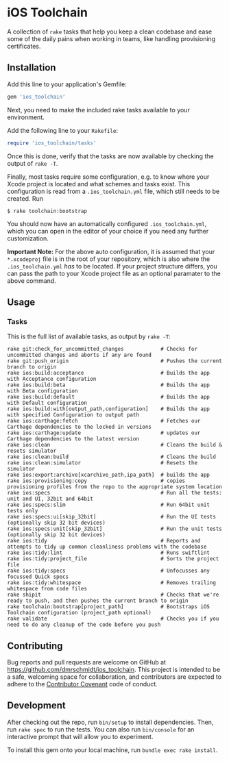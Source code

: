 # iOS Toolchain

A collection of `rake` tasks that help you keep a clean codebase and ease some of the daily pains when working in teams, like handling provisioning certificates.

## Installation

Add this line to your application's Gemfile:

```ruby
gem 'ios_toolchain'
```

Next, you need to make the included rake tasks available to your environment. 

Add the following line to your `Rakefile`:

```ruby
require 'ios_toolchain/tasks'
```

Once this is done, verify that the tasks are now available by checking the output of `rake -T`.

Finally, most tasks require some configuration, e.g. to know where your Xcode project is located and what schemes and tasks exist. This configuration is read from a `.ios_toolchain.yml` file, which still needs to be created. Run

```shell
$ rake toolchain:bootstrap
```

You should now have an automatically configured `.ios_toolchain.yml`, which you can open in the editor of your choice if you need any further customization.

**Important Note:** For the above auto configuration, it is assumed that your `*.xcodeproj` file is in the root of your repository, which is also where the `.ios_toolchain.yml` *has* to be located. If your project structure differs, you can pass the path to your Xcode project file as an optional paramater to the above command.

## Usage

### Tasks
This is the full list of available tasks, as output by `rake -T`:

    rake git:check_for_uncommitted_changes            # Checks for uncommitted changes and aborts if any are found
    rake git:push_origin                              # Pushes the current branch to origin
    rake ios:build:acceptance                         # Builds the app with Acceptance configuration
    rake ios:build:beta                               # Builds the app with Beta configuration
    rake ios:build:default                            # Builds the app with Default configuration
    rake ios:build:with[output_path,configuration]    # Builds the app with specified Configuration to output path
    rake ios:carthage:fetch                           # Fetches our Carthage dependencies to the locked in versions
    rake ios:carthage:update                          # updates our Carthage dependencies to the latest version
    rake ios:clean                                    # Cleans the build & resets simulator
    rake ios:clean:build                              # Cleans the build
    rake ios:clean:simulator                          # Resets the simulator
    rake ios:export:archive[xcarchive_path,ipa_path]  # builds the app
    rake ios:provisioning:copy                        # copies provisioning profiles from the repo to the appropriate system location
    rake ios:specs                                    # Run all the tests: unit and UI, 32bit and 64bit
    rake ios:specs:slim                               # Run 64bit unit tests only
    rake ios:specs:ui[skip_32bit]                     # Run the UI tests (optionally skip 32 bit devices)
    rake ios:specs:unit[skip_32bit]                   # Run the unit tests (optionally skip 32 bit devices)
    rake ios:tidy                                     # Reports and attempts to tidy up common cleanliness problems with the codebase
    rake ios:tidy:lint                                # Runs swiftlint
    rake ios:tidy:project_file                        # Sorts the project file
    rake ios:tidy:specs                               # Unfocusses any focussed Quick specs
    rake ios:tidy:whitespace                          # Removes trailing whitespace from code files
    rake shipit                                       # Checks that we're ready to push, and then pushes the current branch to origin
    rake toolchain:bootstrap[project_path]            # Bootstraps iOS Toolchain configuration (project_path optional)
    rake validate                                     # Checks you if you need to do any cleanup of the code before you push

## Contributing

Bug reports and pull requests are welcome on GitHub at https://github.com/dmrschmidt/ios_toolchain. This project is intended to be a safe, welcoming space for collaboration, and contributors are expected to adhere to the [Contributor Covenant](http://contributor-covenant.org) code of conduct.

## Development

After checking out the repo, run `bin/setup` to install dependencies. Then, run `rake spec` to run the tests. You can also run `bin/console` for an interactive prompt that will allow you to experiment.

To install this gem onto your local machine, run `bundle exec rake install`.
